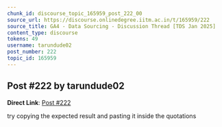 ```yaml
---
chunk_id: discourse_topic_165959_post_222_00
source_url: https://discourse.onlinedegree.iitm.ac.in/t/165959/222
source_title: GA4 - Data Sourcing - Discussion Thread [TDS Jan 2025]
content_type: discourse
tokens: 49
username: tarundude02
post_number: 222
topic_id: 165959
---
```


## Post #222 by tarundude02

**Direct Link**: [Post #222](https://discourse.onlinedegree.iitm.ac.in/t/165959/222)

try copying the expected result and pasting it inside the quotations

